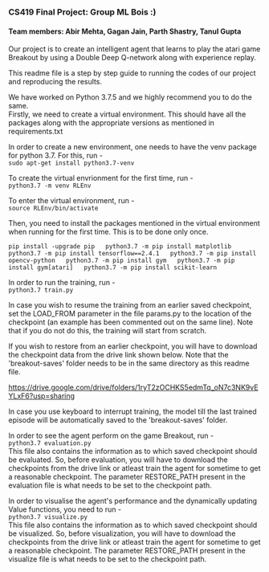 ### CS419 Final Project: Group ML Bois :)
#### Team members: Abir Mehta, Gagan Jain, Parth Shastry, Tanul Gupta

Our project is to create an intelligent agent that learns to play the atari game Breakout by using a Double Deep Q-network along with experience replay.  

This readme file is a step by step guide to running the codes of our project and reproducing the results.  

We have worked on Python 3.7.5 and we highly recommend you to do the same.  
Firstly, we need to create a virtual environment. This should have all the packages along with the appropriate versions as mentioned in requirements.txt  

In order to create a new environment, one needs to have the venv package for python 3.7. For this, run -   
`sudo apt-get install python3.7-venv
`  

To create the virtual envrionment for the first time, run -   
`python3.7 -m venv RLEnv
`  

To enter the virtual environment, run -   
`source RLEnv/bin/activate
`  

Then, you need to install the packages mentioned in the virtual environment when running for the first time. This is to be done only once.  

`
pip install -upgrade pip  
python3.7 -m pip install matplotlib  
python3.7 -m pip install tensorflow==2.4.1  
python3.7 -m pip install opencv-python  
python3.7 -m pip install gym  
python3.7 -m pip install gym[atari]  
python3.7 -m pip install scikit-learn  
`  

In order to run the training, run -   
`python3.7 train.py
`  

In case you wish to resume the training from an earlier saved checkpoint, set the LOAD_FROM parameter in the file params.py to the location of the checkpoint (an example has been commented out on the same line). Note that if you do not do this, the training will start from scratch.   

If you wish to restore from an earlier checkpoint, you will have to download the checkpoint data from the drive link shown below. Note that the 'breakout-saves' folder needs to be in the same directory as this readme file.  

https://drive.google.com/drive/folders/1ryT2zOCHKS5edmTq_oN7c3NK9vEYLxF6?usp=sharing  

In case you use keyboard to interrupt training, the model till the last trained episode will be automatically saved to the 'breakout-saves' folder.  

In order to see the agent perform on the game Breakout, run -     
`python3.7 evaluation.py   
`  
This file also contains the information as to which saved checkpoint should be evaluated. So, before evaluation, you will have to download the checkpoints from the drive link or atleast train the agent for sometime to get a reasonable checkpoint. The parameter RESTORE_PATH present in the evaluation file is what needs to be set to the checkpoint path.  

In order to visualise the agent's performance and the dynamically updating Value functions, you need to run -  
`python3.7 visualize.py  
`  
This file also contains the information as to which saved checkpoint should be visualized. So, before visualization, you will have to download the checkpoints from the drive link or atleast train the agent for sometime to get a reasonable checkpoint. The parameter RESTORE_PATH present in the visualize file is what needs to be set to the checkpoint path.  
